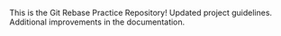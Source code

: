 This is the Git Rebase Practice Repository!
Updated project guidelines.
Additional improvements in the documentation.


